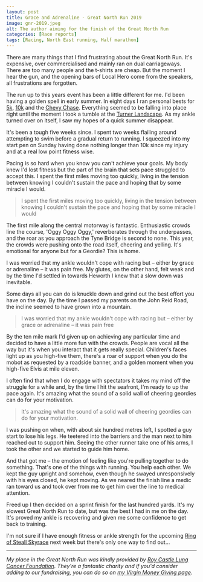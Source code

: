 ```yaml
---
layout: post
title: Grace and Adrenaline - Great North Run 2019
image: gnr-2019.jpeg
alt: The author aiming for the finish of the Great North Run
categories: [Race reports]
tags: [Racing, North East running, Half marathon]
---
```

There are many things that I find frustrating about the Great North Run. It's expensive, over commercialised and mainly ran on dual carriageways. There are too many people and the t-shirts are cheap. But the moment I hear the gun, and the opening bars of Local Hero come from the speakers, all frustrations are forgotten.

The run up to this years event has been a little different for me. I'd been having a golden spell in early summer. In eight days I ran personal bests for [5k](https://theunforgivingminute.run/sunderland-5k-2019/), [10k](https://theunforgivingminute.run/pushing-the-redline-tynedale-10k-2019/) and the [Chevy Chase](https://theunforgivingminute.run/losing-the-plot-chevy-chase-2019/). Everything seemed to be falling into place right until the moment I took a tumble at the [Turner Landscape](https://theunforgivingminute.run/turner-landscape-2019/). As my ankle turned over on itself, I saw my hopes of a quick summer disappear.

It's been a tough five weeks since. I spent two weeks flailing around attempting to swim before a gradual return to running. I squeezed into my start pen on Sunday having done nothing longer than 10k since my injury and at a real low point fitness wise.

Pacing is so hard when you know you can't achieve your goals. My body knew I'd lost fitness but the part of the brain that sets pace struggled to accept this. I spent the first miles moving too quickly, living in the tension between knowing I couldn't sustain the pace and hoping that by some miracle I would. 

>I spent the first miles moving too quickly, living in the tension between knowing I couldn't sustain the pace and hoping that by some miracle I would

The first mile along the central motorway is fantastic. Enthusiastic crowds line the course, 'Oggy Oggy Oggy,' reverberates through the underpasses, and the roar as you approach the Tyne Bridge is second to none. This year, the crowds were pushing onto the road itself, cheering and yelling. It's emotional for anyone but for a Geordie? This is home.

I was  worried that my ankle wouldn't cope with racing but – either by grace or adrenaline – it was pain free. My glutes, on the other hand, felt weak and by the time I'd settled in towards Heworth I knew that a slow down was inevitable.

Some days all you can do is knuckle down and grind out the best effort you have on the day. By the time I passed my parents on the John Reid Road, the incline seemed to have grown into a mountain.

>I was  worried that my ankle wouldn't cope with racing but – either by grace or adrenaline – it was pain free

By the ten mile mark I'd given up on achieving any particular time and decided to have a little more fun with the crowds. People are vocal all the way but it's when you interact that it gets really special. Children's faces light up as you high-five them, there's a roar of support when you do the mobot as requested by a roadside banner, and a golden moment when you high-five Elvis at mile eleven.

I often find that when I do engage with spectators it takes my mind off the struggle for a while and, by the time I hit the seafront, I'm ready to up the pace again. It's amazing what the sound of a solid wall of cheering geordies can do for your motivation.

>It's amazing what the sound of a solid wall of cheering geordies can do for your motivation.

I was pushing on when, with about six hundred metres left, I spotted a guy start to lose his legs. He teetered into the barriers and the man next to him reached out to support him. Seeing the other runner take one of his arms, I took the other and we started to guide him home. 

And that got me – the emotion of feeling like you're pulling together to do something. That's one of the things with running. You help each other. We kept the guy upright and somehow, even though he swayed unresponsively with his eyes closed, he kept moving. As we neared the finish line a medic ran toward us and took over from me to get him over the line to medical attention.

Freed up I then decided on a sprint finish for the last hundred yards. It's my slowest Great North Run to date, but was the best I had in me on the day. It's proved my ankle is recovering and given me some confidence to get back to training.

I'm not sure if I have enough fitness or ankle strength for the upcoming [Ring of Steall Skyrace](http://www.skylinescotland.com/ring-of-steall-skyrace/) next week but there's only one way to find out...

- - -

*My place in the Great North Run was kindly provided by [Roy Castle Lung Cancer Foundation](https://www.roycastle.org/). They're a fantastic charity and if you'd consider adding to our fundraising, you can do so on [my Virgin Money Giving page](https://uk.virginmoneygiving.com/PeteJobes).*
